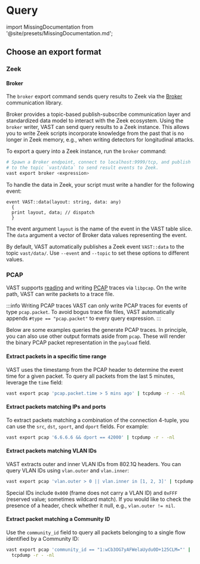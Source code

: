 # Query

import MissingDocumentation from '@site/presets/MissingDocumentation.md';

<MissingDocumentation/>

## Choose an export format

<MissingDocumentation/>

### Zeek

<MissingDocumentation/>

#### Broker

The `broker` export command sends query results to Zeek via the
[Broker](https://github.com/zeek/broker) communication library.

Broker provides a topic-based publish-subscribe communication layer and
standardized data model to interact with the Zeek ecosystem. Using the `broker`
writer, VAST can send query results to a Zeek instance. This allows you to write
Zeek scripts incorporate knowledge from the past that is no longer in Zeek
memory, e.g., when writing detectors for longitudinal attacks.

To export a query into a Zeek instance, run the `broker` command:

```bash
# Spawn a Broker endpoint, connect to localhost:9999/tcp, and publish
# to the topic `vast/data` to send result events to Zeek.
vast export broker <expression>
```

To handle the data in Zeek, your script must write a handler for the following
event:

```zeek
event VAST::data(layout: string, data: any)
  {
  print layout, data; // dispatch
  }
```

The event argument `layout` is the name of the event in the VAST table slice.
The `data` argument a vector of Broker data values representing the event.

By default, VAST automatically publishes a Zeek event `VAST::data` to the topic
`vast/data/`. Use `--event` and `--topic` to set these options to different
values.

### PCAP

VAST supports [reading](/docs/use/ingest#pcap) and writing
[PCAP](http://www.tcpdump.org) traces via `libpcap`. On the write path, VAST can
write packets to a trace file.

:::info Writing PCAP traces
VAST can only write PCAP traces for events of type `pcap.packet`. To avoid
bogus trace file files, VAST automatically appends `#type == "pcap.packet"` to
every query expression.
:::

Below are some examples queries the generate PCAP traces. In principle, you can
also use other output formats aside from `pcap`. These will render the binary
PCAP packet representation in the `payload` field.

#### Extract packets in a specific time range

VAST uses the timestamp from the PCAP header to determine the event time for a
given packet. To query all packets from the last 5 minutes, leverage the `time`
field:

```bash
vast export pcap 'pcap.packet.time > 5 mins ago' | tcpdump -r - -nl
```

#### Extract packets matching IPs and ports

To extract packets matching a combination of the connection 4-tuple, you can
use the `src`, `dst`, `sport`, and `dport` fields. For example:

```bash
vast export pcap '6.6.6.6 && dport == 42000' | tcpdump -r - -nl
```

#### Extract packets matching VLAN IDs

VAST extracts outer and inner VLAN IDs from 802.1Q headers. You can query VLAN
IDs using `vlan.outer` and `vlan.inner`:

```bash
vast export pcap 'vlan.outer > 0 || vlan.inner in [1, 2, 3]' | tcpdump -r - -nl
```

Special IDs include `0x000` (frame does not carry a VLAN ID) and `0xFFF`
(reserved value; sometimes wildcard match). If you would like to check the
presence of a header, check whether it null, e.g., `vlan.outer != nil`.

#### Extract packet matching a Community ID

Use the `community_id` field to query all packets belonging to a single flow
identified by a Community ID:

```bash
vast export pcap 'community_id == "1:wCb3OG7yAFWelaUydu0D+125CLM="' |
  tcpdump -r - -nl
```
